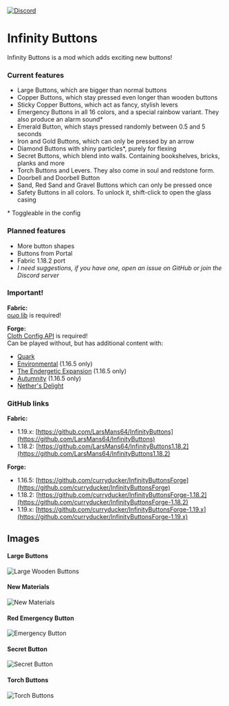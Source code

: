 [![Discord](https://i.imgur.com/JiW4MLF.png)](https://discord.gg/PJCXjSJnu2)

# Infinity Buttons

Infinity Buttons is a mod which adds exciting new buttons!

### Current features

- Large Buttons, which are bigger than normal buttons
- Copper Buttons, which stay pressed even longer than wooden buttons
- Sticky Copper Buttons, which act as fancy, stylish levers
- Emergency Buttons in all 16 colors, and a special rainbow variant. They also produce an alarm sound*
- Emerald Button, which stays pressed randomly between 0.5 and 5 seconds
- Iron and Gold Buttons, which can only be pressed by an arrow
- Diamond Buttons with shiny particles*, purely for flexing
- Secret Buttons, which blend into walls. Containing bookshelves, bricks, planks and more
- Torch Buttons and Levers. They also come in soul and redstone form.
- Doorbell and Doorbell Button
- Sand, Red Sand and Gravel Buttons which can only be pressed once
- Safety Buttons in all colors. To unlock it, shift-click to open the glass casing

\* Toggleable in the config

### Planned features

- More button shapes
- Buttons from Portal
- Fabric 1.18.2 port
- *I need suggestions, if you have one, open an issue on GitHub or join the Discord server*

### Important!

**Fabric:**  
[oωo lib](https://modrinth.com/mod/owo-lib) is required!

**Forge:**  
[Cloth Config API](https://www.curseforge.com/minecraft/mc-mods/cloth-config) is required!  
Can be played without, but has additional content with:
- [Quark](https://quarkmod.net/)
- [Environmental](https://www.curseforge.com/minecraft/mc-mods/environmental) (1.16.5 only)
- [The Endergetic Expansion](https://www.curseforge.com/minecraft/mc-mods/endergetic) (1.16.5 only)
- [Autumnity](https://www.curseforge.com/minecraft/mc-mods/autumnity) (1.16.5 only)
- [Nether's Delight](https://www.curseforge.com/minecraft/mc-mods/nethers-delight)

### GitHub links

**Fabric:** 
- 1.19.x: [https://github.com/LarsMans64/InfinityButtons](https://github.com/LarsMans64/InfinityButtons)
- 1.18.2: [https://github.com/LarsMans64/InfinityButtons1.18.2](https://github.com/LarsMans64/InfinityButtons1.18.2)

**Forge:**
- 1.16.5: [https://github.com/curryducker/InfinityButtonsForge](https://github.com/curryducker/InfinityButtonsForge)  
- 1.18.2: [https://github.com/curryducker/InfinityButtonsForge-1.18.2](https://github.com/curryducker/InfinityButtonsForge-1.18.2)  
- 1.19.x: [https://github.com/curryducker/InfinityButtonsForge-1.19.x](https://github.com/curryducker/InfinityButtonsForge-1.19.x)

## Images

#### Large Buttons
![Large Wooden Buttons](https://i.imgur.com/2EZ3uxb.png)

#### New Materials
![New Materials](https://i.imgur.com/JhtUeLK.png)

#### Red Emergency Button
![Emergency Button](https://i.imgur.com/jkStdkN.png)

#### Secret Button
![Secret Button](https://i.imgur.com/AsBxaGF.png)

#### Torch Buttons
![Torch Buttons](https://i.imgur.com/eMpZxGw.png)

